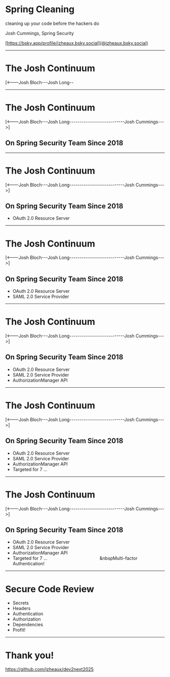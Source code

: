 # Spring Cleaning
cleaning up your code before the hackers do

Josh Cummings, Spring Security

[https://bsky.app/profile/jzheaux.bsky.social](@jzheaux.bsky.social)

---

# The Josh Continuum


[<---Josh Bloch---Josh Long--


---

# The Josh Continuum


[<---Josh Bloch---Josh Long---------------------------Josh Cummings--->]

## On Spring Security Team Since 2018

---

# The Josh Continuum


[<---Josh Bloch---Josh Long---------------------------Josh Cummings--->]

## On Spring Security Team Since 2018

* OAuth 2.0 Resource Server

---

# The Josh Continuum


[<---Josh Bloch---Josh Long---------------------------Josh Cummings--->]

## On Spring Security Team Since 2018

* OAuth 2.0 Resource Server
* SAML 2.0 Service Provider

---

# The Josh Continuum


[<---Josh Bloch---Josh Long---------------------------Josh Cummings--->]

## On Spring Security Team Since 2018

* OAuth 2.0 Resource Server
* SAML 2.0 Service Provider
* AuthorizationManager API

---

# The Josh Continuum


[<---Josh Bloch---Josh Long---------------------------Josh Cummings--->]

## On Spring Security Team Since 2018

* OAuth 2.0 Resource Server
* SAML 2.0 Service Provider
* AuthorizationManager API
* Targeted for 7 ...

---

# The Josh Continuum


[<---Josh Bloch---Josh Long---------------------------Josh Cummings--->]

## On Spring Security Team Since 2018

* OAuth 2.0 Resource Server
* SAML 2.0 Service Provider
* AuthorizationManager API
* Targeted for 7 ...
&nbsp;&nbsp;&nbsp;&nbsp;&nbsp;&nbsp;&nbsp;&nbsp;&nbsp;&nbsp;&nbsp;&nbsp;&nbsp;&nbsp;&nbsp;&nbsp;&nbsp;&nbsp;&nbsp;&nbsp;&nbsp;&nbsp;&nbsp;&nbsp;&nbsp;&nbsp;&nbsp;&nbsp;&nbsp;&nbsp;&nbsp;&nbsp;&nbsp;&nbsp;&nbsp;&nbsp;&nbsp;&nbsp;&nbsp;&nbsp;&nbsp;&nbspMulti-factor Authentication!

---

# Secure Code Review

* Secrets
* Headers
* Authentication
* Authorization
* Dependencies
* Profit!

---

# Thank you!

https://github.com/jzheaux/dev2next2025


